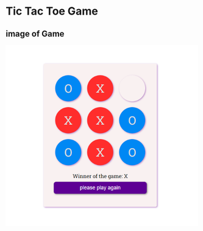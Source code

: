 # Tic Tac Toe Game

## image of Game 

![Game page](https://github.com/salararjmandpour/back-End-Project-/blob/main/3-tic-tac-toeGame/image/image.png)